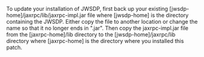 
To update your installation of JWSDP, first back up your existing
[jwsdp-home]/jaxrpc/lib/jaxrpc-impl.jar file where [jwsdp-home] is the
directory containing the JWSDP. Either copy the file to another location
or change the name so that it no longer ends in ".jar". Then copy the
jaxrpc-impl.jar file from the [jaxrpc-home]/lib directory to the
[jwsdp-home]/jaxrpc/lib directory where [jaxrpc-home] is the directory
where you installed this patch.
